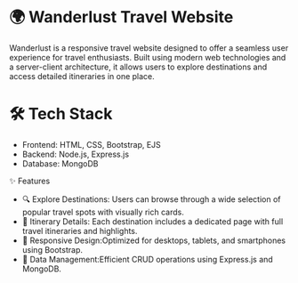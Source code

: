 # 🌍 Wanderlust Travel Website

Wanderlust is a responsive travel website designed to offer a seamless user experience for travel enthusiasts. Built using modern web technologies and a server-client architecture, it allows users to explore destinations and access detailed itineraries in one place.

# 🛠 Tech Stack

- Frontend: HTML, CSS, Bootstrap, EJS
- Backend: Node.js, Express.js
- Database: MongoDB

✨ Features

- 🔍 Explore Destinations: Users can browse through a wide selection of popular travel spots with visually rich cards.
- 📝 Itinerary Details: Each destination includes a dedicated page with full travel itineraries and highlights.
- 📱 Responsive Design:Optimized for desktops, tablets, and smartphones using Bootstrap.
- 💾 Data Management:Efficient CRUD operations using Express.js and MongoDB.
